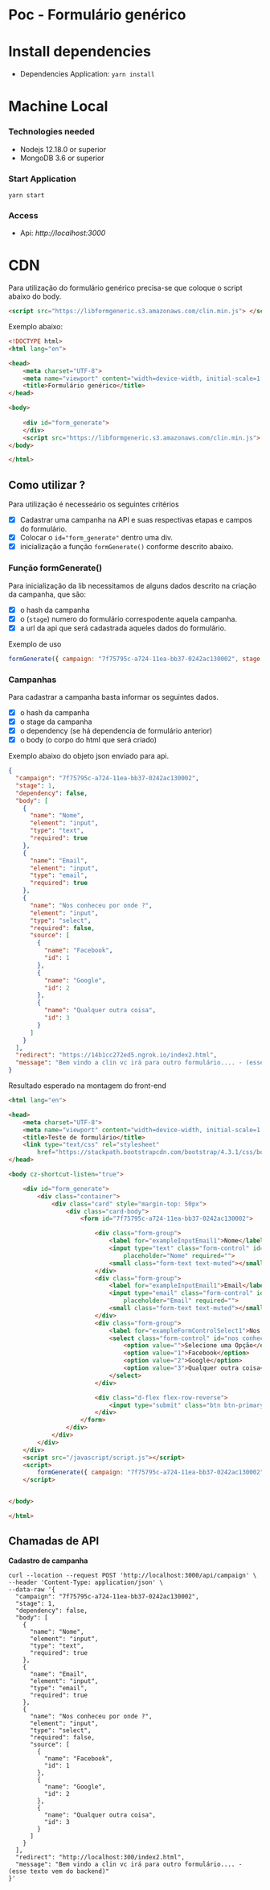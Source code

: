 # Poc - Formulário genérico

# Install dependencies

- Dependencies Application: ` yarn install `

# Machine Local
### Technologies needed
- Nodejs 12.18.0 or superior
- MongoDB 3.6 or superior

### Start Application
`yarn start`

### Access
- Api: *http://localhost:3000*


# CDN

Para utilização do formulário genérico precisa-se que coloque o script abaixo do body.
```html
<script src="https://libformgeneric.s3.amazonaws.com/clin.min.js"> </script>
```
Exemplo abaixo:

```html
<!DOCTYPE html>
<html lang="en">

<head>
    <meta charset="UTF-8">
    <meta name="viewport" content="width=device-width, initial-scale=1.0">
    <title>Formulário genérico</title>
</head>

<body>
    
    <div id="form_generate">
    </div>
    <script src="https://libformgeneric.s3.amazonaws.com/clin.min.js"> </script>
</body>

</html>
```
## Como utilizar ?
Para utilização é necesseário os seguintes critérios
 - [x] Cadastrar uma campanha na API e suas respectivas etapas e campos do formulário.
 - [x] Colocar o ```id="form_generate"``` dentro uma div.
 - [x] inicialização a função ```formGenerate()``` conforme descrito abaixo.

 ### Função formGenerate()
Para inicialização da lib necessitamos de alguns dados descrito na criação da campanha, que são:

- [x] o hash da campanha
- [x] o (```stage```) numero do formulário correspodente aquela campanha.
- [x] a url da api que será cadastrada aqueles dados do formulário.

Exemplo de uso

```js
formGenerate({ campaign: "7f75795c-a724-11ea-bb37-0242ac130002", stage: 1, url: 'https://14b1cc272ed5.ngrok.io' })
```

### Campanhas
Para cadastrar a campanha basta informar os seguintes dados.
 - [x] o hash da campanha
 - [x] o stage da campanha
 - [x] o dependency (se há dependencia de formulário anterior)
 - [x] o body (o corpo do html que será criado)

 Exemplo abaixo do objeto json enviado para api.
 
```json
{
  "campaign": "7f75795c-a724-11ea-bb37-0242ac130002",
  "stage": 1,
  "dependency": false,
  "body": [
    {
      "name": "Nome",
      "element": "input",
      "type": "text",
      "required": true
    },
    {
      "name": "Email",
      "element": "input",
      "type": "email",
      "required": true
    },
    {
      "name": "Nos conheceu por onde ?",
      "element": "input",
      "type": "select",
      "required": false,
      "source": [
        {
          "name": "Facebook",
          "id": 1
        },
        {
          "name": "Google",
          "id": 2
        },
        {
          "name": "Qualquer outra coisa",
          "id": 3
        }
      ]
    }
  ],
  "redirect": "https://14b1cc272ed5.ngrok.io/index2.html",
  "message": "Bem vindo a clin vc irá para outro formulário.... - (esse texto vem do backend)"
}
```

Resultado esperado na montagem do front-end

```html
<html lang="en">

<head>
    <meta charset="UTF-8">
    <meta name="viewport" content="width=device-width, initial-scale=1.0">
    <title>Teste de formulário</title>
    <link type="text/css" rel="stylesheet"
        href="https://stackpath.bootstrapcdn.com/bootstrap/4.3.1/css/bootstrap.min.css">
</head>

<body cz-shortcut-listen="true">

    <div id="form_generate">
        <div class="container">
            <div class="card" style="margin-top: 50px">
                <div class="card-body">
                    <form id="7f75795c-a724-11ea-bb37-0242ac130002">

                        <div class="form-group">
                            <label for="exampleInputEmail1">Nome</label>
                            <input type="text" class="form-control" id="nome" aria-describedby="emailHelp"
                                placeholder="Nome" required="">
                            <small class="form-text text-muted"></small>
                        </div>
                        <div class="form-group">
                            <label for="exampleInputEmail1">Email</label>
                            <input type="email" class="form-control" id="email" aria-describedby="emailHelp"
                                placeholder="Email" required="">
                            <small class="form-text text-muted"></small>
                        </div>
                        <div class="form-group">
                            <label for="exampleFormControlSelect1">Nos conheceu por onde ?</label>
                            <select class="form-control" id="nos conheceu por onde ?">
                                <option value="">Selecione uma Opção</option>
                                <option value="1">Facebook</option>
                                <option value="2">Google</option>
                                <option value="3">Qualquer outra coisa</option>
                            </select>
                        </div>

                        <div class="d-flex flex-row-reverse">
                            <input type="submit" class="btn btn-primary">
                        </div>
                    </form>
                </div>
            </div>
        </div>
    </div>
    <script src="/javascript/script.js"></script>
    <script>
        formGenerate({ campaign: "7f75795c-a724-11ea-bb37-0242ac130002", stage: 1, url: 'https://14b1cc272ed5.ngrok.io' })
    </script>


</body>

</html>
```

## Chamadas de API

**Cadastro de campanha**
```curl
curl --location --request POST 'http://localhost:3000/api/campaign' \
--header 'Content-Type: application/json' \
--data-raw '{
  "campaign": "7f75795c-a724-11ea-bb37-0242ac130002",
  "stage": 1,
  "dependency": false,
  "body": [
    {
      "name": "Nome",
      "element": "input",
      "type": "text",
      "required": true
    },
    {
      "name": "Email",
      "element": "input",
      "type": "email",
      "required": true
    },
    {
      "name": "Nos conheceu por onde ?",
      "element": "input",
      "type": "select",
      "required": false,
      "source": [
        {
          "name": "Facebook",
          "id": 1
        },
        {
          "name": "Google",
          "id": 2
        },
        {
          "name": "Qualquer outra coisa",
          "id": 3
        }
      ]
    }
  ],
  "redirect": "http://localhost:300/index2.html",
  "message": "Bem vindo a clin vc irá para outro formulário.... - (esse texto vem do backend)"
}'
```
